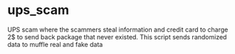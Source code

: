 # ups_scam
UPS scam where the scammers steal information and credit card to charge 2$ to send back package that never existed. This script sends randomized data to muffle real and fake data
